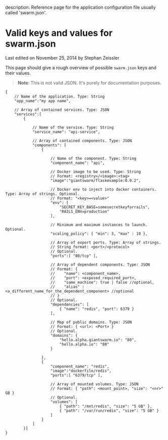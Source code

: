 description: Reference page for the application configuration file usually called 'swarm.json'.

# Valid keys and values for swarm.json

<p class="lastmod">Last edited on November 25, 2014 by Stephan Zeissler</p>

This page should give a rough overview of possible `swarm.json` keys and their values.

> **Note**:
> This is not valid JSON. It's purely for documentation purposes. 

```
{
    // Name of the application. Type: String
    "app_name":"my app name",

    // Array of contained services. Type: JSON
    "services":[
        {   

            // Name of the service. Type: String
            "service_name": "api-service",

            // Array of contained components. Type: JSON
            "components": [
                {

                    // Name of the component. Type: String
                    "component_name": "api",

                    // Docker image to be used. Type: String 
                    // Format: <registry>/<image>:<tag>
                    "image":"giantswarm/flaskexample:0.0.2",

                    // Docker env to inject into docker containers. Type: Array of strings. Optional.
                    // Format: "<key>=<value>"
                    "env": [
                        "SECRET_KEY_BASE=somesecretkeyforrails",
                        "RAILS_ENV=production"
                    ],

                    // Minimum and maximum instances to launch. Optional.
                    "scaling_policy": { "min": 3, "max" : 10 },

                    // Array of export ports. Type: Array of strings.
                    // String format: <port>/<protocol>
                    // Optional.
                    "ports":[ "80/tcp" ],

                    // Array of dependent components. Type: JSON
                    // Format: { 
                    //    "name": <component_name>, 
                    //    "port": <exposed_required_port>, 
                    //    "same_machine": true | false //optional,
                    //    "alias" : <a_different_name_for_the_dependent_component> //optional
                    // }
                    // Optional.
                    "dependencies": [
                        { "name": "redis", "port": 6379 }
                    ],

                    // Map of public domains. Type: JSON
                    // Format: { <url>: <Port> }
                    // Optional.
                    "domains": {
                        "hello.alpha.giantswarm.io": "80",
                        "hello.alpha.io": "80"
                    }

                },
                {
                    "component_name": "redis",
                    "image":"dockerfile/redis",
                    "ports":[ "6379/tcp" ],

                    // Array of mounted volumes. Type: JSON
                    // Format: { "path": <mount_point>, "size": "<nr>" GB }
                    // Optional.
                    "volumes": [
                        { "path": "/mnt/redis", "size": "5 GB" },
                        { "path": "/var/run/redis", "size": "5 GB" }
                    ]
                }
            ]
        }]
}
```
<!--
see
https://git.giantswarm.io/giantswarm/cli/blob/master/dist/examples/api_0.sample.json
https://git.giantswarm.io/giantswarm/user-config/blob/master/user_config.go
-->